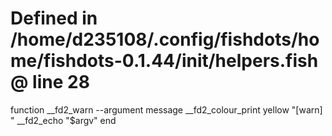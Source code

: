 # Defined in /home/d235108/.config/fishdots/home/fishdots-0.1.44/init/helpers.fish @ line 28
function __fd2_warn --argument message
__fd2_colour_print yellow "[warn] "
__fd2_echo "$argv"
end
